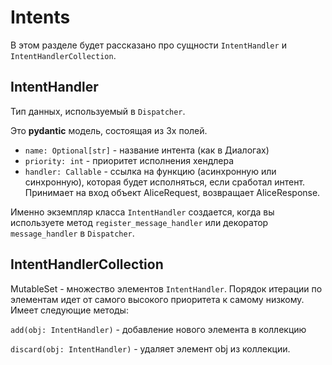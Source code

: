 # Intents
В этом разделе будет рассказано про сущности `IntentHandler`
и `IntentHandlerCollection`.

## IntentHandler
Тип данных, используемый в `Dispatcher`.

Это **pydantic** модель, состоящая из 3х полей.

- `name: Optional[str]` - название интента (как в Диалогах)
- `priority: int` - приоритет исполнения хендлера
- `handler: Callable` - ссылка на функцию (асинхронную или
синхронную), которая будет исполняться, если сработал интент.
Принимает на вход объект AliceRequest, 
возвращает AliceResponse.

Именно экземпляр класса `IntentHandler` создается, когда вы
используете метод `register_message_handler` или декоратор
`message_handler` в `Dispatcher`.

## IntentHandlerCollection
MutableSet - множество элементов `IntentHandler`. 
Порядок итерации по элементам идет от самого высокого
приоритета к самому низкому.
Имеет следующие методы:

`add(obj: IntentHandler)` - добавление нового элемента в
коллекцию

`discard(obj: IntentHandler)` - удаляет элемент obj из
коллекции.